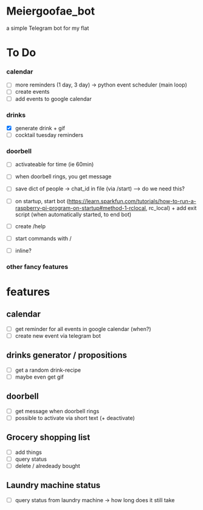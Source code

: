 # Meiergoofae_bot
a simple Telegram bot for my flat

# To Do
### calendar
- [ ] more reminders (1 day, 3 day) -> python event scheduler (main loop)
- [ ] create events 
- [ ] add events to google calendar
### drinks
- [x] generate drink + gif
- [ ] cocktail tuesday reminders
### doorbell
- [ ] activateable for time (ie 60min)
- [ ] when doorbell rings, you get message

- [ ] save dict of people -> chat_id in file (via /start) --> do we need this?
- [ ] on startup, start bot (https://learn.sparkfun.com/tutorials/how-to-run-a-raspberry-pi-program-on-startup#method-1-rclocal, rc_local) + add exit script (when automatically started, to end bot)
- [ ] create /help 
- [ ] start commands with /
- [ ] inline?
### other fancy features



# features
## calendar 
- [ ] get reminder for all events in google calendar (when?)
- [ ] create new event via telegram bot

## drinks generator / propositions
- [ ] get a random drink-recipe 
- [ ] maybe even get gif

## doorbell
- [ ] get message when doorbell rings
- [ ] possible to activate via short text (+ deactivate)

## Grocery shopping list
- [ ] add things
- [ ] query status
- [ ] delete / alredeady bought

## Laundry machine status
- [ ] query status from laundry machine
    -> how long does it still take


